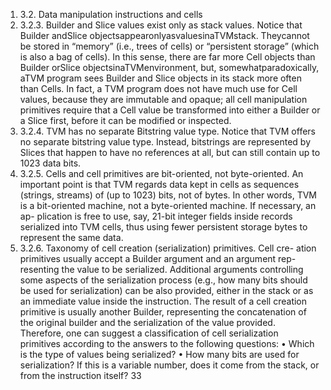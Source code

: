 1. 3.2. Data manipulation instructions and cells
1. 3.2.3. Builder and Slice values exist only as stack values. Notice that
Builder andSlice objectsappearonlyasvaluesinaTVMstack. Theycannot
be stored in “memory” (i.e., trees of cells) or “persistent storage” (which is
also a bag of cells). In this sense, there are far more Cell objects than Builder
orSlice objectsinaTVMenvironment, but, somewhatparadoxically, aTVM
program sees Builder and Slice objects in its stack more often than Cells. In
fact, a TVM program does not have much use for Cell values, because they
are immutable and opaque; all cell manipulation primitives require that a
Cell value be transformed into either a Builder or a Slice first, before it can
be modified or inspected.
1. 3.2.4. TVM has no separate Bitstring value type. Notice that TVM
offers no separate bitstring value type. Instead, bitstrings are represented by
Slices that happen to have no references at all, but can still contain up to
1023 data bits.
1. 3.2.5. Cells and cell primitives are bit-oriented, not byte-oriented.
An important point is that TVM regards data kept in cells as sequences
(strings, streams) of (up to 1023) bits, not of bytes. In other words, TVM
is a bit-oriented machine, not a byte-oriented machine. If necessary, an ap-
plication is free to use, say, 21-bit integer fields inside records serialized into
TVM cells, thus using fewer persistent storage bytes to represent the same
data.
1. 3.2.6. Taxonomy of cell creation (serialization) primitives. Cell cre-
ation primitives usually accept a Builder argument and an argument rep-
resenting the value to be serialized. Additional arguments controlling some
aspects of the serialization process (e.g., how many bits should be used for
serialization) can be also provided, either in the stack or as an immediate
value inside the instruction. The result of a cell creation primitive is usually
another Builder, representing the concatenation of the original builder and
the serialization of the value provided.
Therefore, one can suggest a classification of cell serialization primitives
according to the answers to the following questions:
• Which is the type of values being serialized?
• How many bits are used for serialization? If this is a variable number,
does it come from the stack, or from the instruction itself?
33

